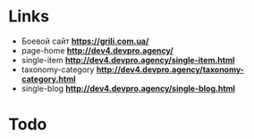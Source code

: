 # Links
- Боевой сайт **https://grili.com.ua/**
- page-home **http://dev4.devpro.agency/**
- single-item **http://dev4.devpro.agency/single-item.html**
- taxonomy-category **http://dev4.devpro.agency/taxonomy-category.html**
- single-blog **http://dev4.devpro.agency/single-blog.html**

# Todo
